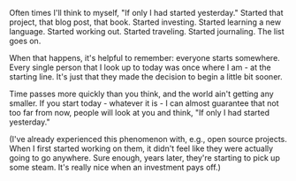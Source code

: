 ---
---
Often times I'll think to myself, "If only I had started yesterday." Started
that project, that blog post, that book. Started investing. Started learning a
new language. Started working out. Started traveling. Started journaling. The
list goes on.

When that happens, it's helpful to remember: everyone starts somewhere. Every
single person that I look up to today was once where I am - at the starting
line. It's just that they made the decision to begin a little bit sooner.

Time passes more quickly than you think, and the world ain't getting any
smaller. If you start today - whatever it is - I can almost guarantee that not
too far from now, people will look at you and think, "If only I had started
yesterday."

(I've already experienced this phenomenon with, e.g., open source projects. When
I first started working on them, it didn't feel like they were actually going to
go anywhere. Sure enough, years later, they're starting to pick up some steam.
It's really nice when an investment pays off.)
